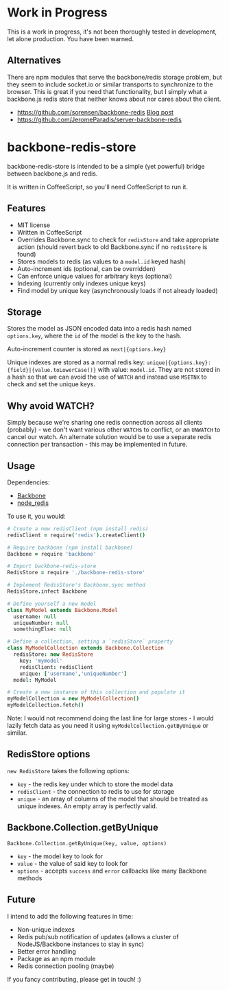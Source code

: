 Work in Progress
================

This is a work in progress, it's not been thoroughly tested in
development, let alone production. You have been warned.

Alternatives
------------

There are npm modules that serve the backbone/redis storage problem, but
they seem to include socket.io or similar transports to synchronize to
the browser. This is great if you need that functionality, but I simply
what a backbone.js redis store that neither knows about nor cares about
the client.

 * <https://github.com/sorensen/backbone-redis> [Blog
   post][sorensen/introducing]
 * <https://github.com/JeromeParadis/server-backbone-redis>

[sorensen/introducing]: https://sorensen.posterous.com/introducing-backbone-redis

backbone-redis-store
====================

backbone-redis-store is intended to be a simple (yet powerful) bridge
between backbone.js and redis.

It is written in CoffeeScript, so you'll need CoffeeScript to run it.

Features
--------

 * MIT license
 * Written in CoffeeScript
 * Overrides Backbone.sync to check for `redisStore` and take appropriate
   action (should revert back to old Backbone.sync if no `redisStore` is
   found)
 * Stores models to redis (as values to a `model.id` keyed hash)
 * Auto-increment ids (optional, can be overridden)
 * Can enforce unique values for arbitrary keys (optional)
 * Indexing (currently only indexes unique keys)
 * Find model by unique key (asynchronously loads if not already loaded)

Storage
-------

Stores the model as JSON encoded data into a redis hash named
`options.key`, where the `id` of the model is the key to the hash.

Auto-increment counter is stored as `next|{options.key}`

Unique indexes are stored as a normal redis key:
`unique|{options.key}:{field}|{value.toLowerCase()}` with value:
`model.id`. They are not stored in a hash so that we can avoid the use
of `WATCH` and instead use `MSETNX` to check and set the unique keys.

Why avoid WATCH?
----------------

Simply because we're sharing one redis connection across all clients
(probably) - we don't want various other `WATCH`s to conflict, or an
`UNWATCH` to cancel our watch. An alternate solution would be to use a
separate redis connection per transaction - this may be implemented in
future.

Usage
-----

Dependencies:

 * [Backbone][Backbone]
 * [node_redis][node_redis]

To use it, you would:

```coffeescript
# Create a new redisClient (npm install redis)
redisClient = require('redis').createClient()

# Require backbone (npm install backbone)
Backbone = require 'backbone'

# Import backbone-redis-store
RedisStore = require './backbone-redis-store'

# Implement RedisStore's Backbone.sync method
RedisStore.infect Backbone

# Define yourself a new model
class MyModel extends Backbone.Model
  username: null
  uniqueNumber: null
  somethingElse: null

# Define a collection, setting a `redisStore` property
class MyModelCollection extends Backbone.Collection
  redisStore: new RedisStore
    key: 'mymodel'
    redisClient: redisClient
    unique: ['username','uniqueNumber']
  model: MyModel

# Create a new instance of this collection and populate it
myModelCollection = new MyModelCollection()
myModelCollection.fetch()
```

Note: I would not recommend doing the last line for large stores - I would lazily fetch
data as you need it using `myModelCollection.getByUnique` or similar.

RedisStore options
------------------

`new RedisStore` takes the following options:

 * `key` - the redis key under which to store the model data
 * `redisClient` - the connection to redis to use for storage
 * `unique` - an array of columns of the model that should be treated as
   unique indexes. An empty array is perfectly valid.

Backbone.Collection.getByUnique
-------------------------------

`Backbone.Collection.getByUnique(key, value, options)`

 * `key` - the model key to look for
 * `value` - the value of said key to look for
 * `options` - accepts `success` and `error` callbacks like many Backbone
   methods

Future
------

I intend to add the following features in time:

 * Non-unique indexes
 * Redis pub/sub notification of updates (allows a cluster of
   NodeJS/Backbone instances to stay in sync)
 * Better error handling
 * Package as an npm module
 * Redis connection pooling (maybe)

If you fancy contributing, please get in touch! :)

[node_redis]: https://github.com/mranney/node_redis
[Backbone]: https://github.com/documentcloud/backbone
